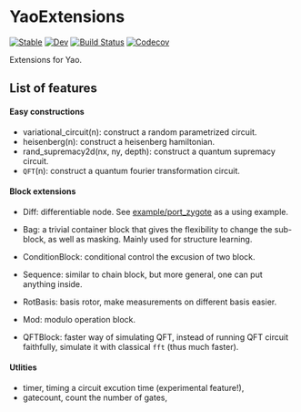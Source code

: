 # YaoExtensions

[![Stable](https://img.shields.io/badge/docs-stable-blue.svg)](https://QuantumBFS.github.io/YaoExtensions.jl/stable)
[![Dev](https://img.shields.io/badge/docs-dev-blue.svg)](https://QuantumBFS.github.io/YaoExtensions.jl/dev)
[![Build Status](https://travis-ci.com/QuantumBFS/YaoExtensions.jl.svg?branch=master)](https://travis-ci.com/QuantumBFS/YaoExtensions.jl)
[![Codecov](https://codecov.io/gh/QuantumBFS/YaoExtensions.jl/branch/master/graph/badge.svg)](https://codecov.io/gh/QuantumBFS/YaoExtensions.jl)

Extensions for Yao.

## List of features
#### Easy constructions
* variational_circuit(n): construct a random parametrized circuit.
* heisenberg(n): construct a heisenberg hamiltonian.
* rand_supremacy2d(nx, ny, depth): construct a quantum supremacy circuit.
* `QFT`(n): construct a quantum fourier transformation circuit.

#### Block extensions
* Diff: differentiable node. See [example/port_zygote](example/port_zygote.jl) as a using example.
* Bag: a trivial container block that gives the flexibility to change the sub-block, as well as masking. Mainly used for structure learning.
* ConditionBlock: conditional control the excusion of two block.
* Sequence: similar to chain block, but more general, one can put anything inside.
* RotBasis: basis rotor, make measurements on different basis easier.

* Mod: modulo operation block.
* QFTBlock: faster way of simulating QFT, instead of running QFT circuit faithfully, simulate it with classical `fft` (thus much faster).

#### Utlities
* timer, timing a circuit excution time (experimental feature!),
* gatecount, count the number of gates,
